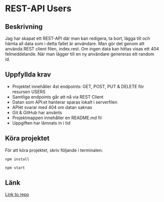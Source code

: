 # REST-API Users

## Beskrivning

Jag har skapat ett REST-API där man kan redigera, ta bort, lägga till och hämta all data som i detta fallet är användare. Man gör det genom att använda REST client filen, index.rest. Om ingen data kan hittas visas ett 404 felmeddelande. När man lägger till en ny användare genereras ett random id.

## Uppfyllda krav

- Projektet innehåller 4st endpoints: GET, POST, PUT & DELETE för resursen USERS
- Samtliga endpoints går att nå via REST Client
- Datan som API:et hanterar sparas lokalt i serverfilen
- APIét svarar med 404 om datan saknas
- Git & GitHub har använts
- Projektmappen innehåller en README.md fil
- Uppgiften har lämnats in i tid

## Köra projektet

För att köra projektet, skriv följande i terminalen:

```
npm install

npm start
```

## Länk

[Link to repo](https://github.com/matsegard/REST-API)
